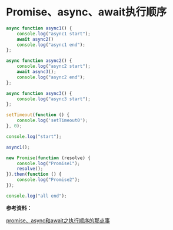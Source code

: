 # Promise、async、await执行顺序

```js
async function async1() {
    console.log("async1 start");
    await async2()
    console.log("async1 end");
};

async function async2() {
    console.log("async2 start");
    await async3();
    console.log("async2 end");
};

async function async3() {
    console.log("async3 start");
};

setTimeout(function () {
    console.log('setTimeout0');
}, 0);

console.log("start");

async1();

new Promise(function (resolve) {
    console.log("Promise1");
    resolve();
}).then(function () {
    console.log("Promise2");
});

console.log("all end");
```

**参考资料：**

[promise、async和await之执行顺序的那点事](https://lvdingjin.github.io/tech/2018/05/27/async-and-await.html)